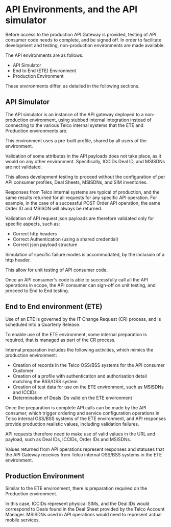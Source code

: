 # API Environments, and the API simulator

Before access to the production API Gateway is provided, testing of API consumer code needs to complete, and be signed off. In order to facilitate development and testing, non-production environments are made available.

The API environments are as follows:

- API Simulator
- End to End (ETE) Environment
- Production Environment

These environments differ, as detailed in the following sections.

## API Simulator

The API simulator is an instance of the API gateway deployed to a non-production environment, using stubbed internal integration instead of connecting to the various Telco internal systems that the ETE and Production environments are.

This environment uses a pre-built profile, shared by all users of the environment.

Validation of some attributes in the API payloads does not take place, as it would on any other environment. Specifically, ICCIDs Deal ID, and MSISDNs are not validated.

This allows development testing to proceed without the configuration of per API consumer profiles,
Deal Sheets, MSISDNs, and SIM inventories.

Responses from Telco internal systems are typical of production, and the same results returned for all requests for any specific API operation. For example, in the case of a successful POST Order API operation, the same Order ID and MSISDN will always be returned.

Validation of API request json payloads are therefore validated only for specific aspects, such as:

- Correct http headers
- Correct Authentication (using a shared credential)
- Correct json payload structure

Simulation of specific failure modes is accommodated, by the inclusion of a http header.

This allow for unit testing of API consumer code.

Once an API consumer's code is able to successfully call all the API operations in scope, the API consumer can sign-off on unit testing, and proceed to End to End testing.

## End to End environment (ETE)

Use of an ETE is governed by the IT Change Request (CR) process, and is scheduled into a Quarterly Release.

To enable use of the ETE environment, some internal preparation is required, that is managed as part of the CR process.

Internal preparation includes the following activities, which mimics the production environment:

- Creation of records in the Telco OSS/BSS systems for the API consumer Customer
- Creation of a profile with authentication and authorisation detail matching the BSS/OSS system
- Creation of test data for use on the ETE environment, such as MSISDNs and ICCIDs
- Determination of Deals IDs valid on the ETE environment

Once the preparation is complete API calls can be made by the API consumer, which trigger ordering and service configuration operations in Telco internal OSS/BSS systems of the ETE environment, and API responses provide production realistic values, including validation failures.

API requests therefore need to make use of valid values in the URL and payload, such as Deal IDs, ICCIDs, Order IDs and MSISDNs.

Values returned from API operations represent responses and statuses that the API Gateway receives from Telco internal OSS/BSS systems in the ETE environment.

## Production Environment

Similar to the ETE environment, there is preparation required on the Production environment.

In this case, ICCIDs represent physical SIMs, and the Deal IDs would correspond to Deals found in the Deal Sheet provided by the Telco Account Manager. MSISDNs used in API operations would need to represent actual mobile services.
